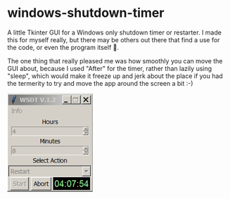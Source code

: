 # windows-shutdown-timer
A little Tkinter GUI for a Windows only shutdown timer or restarter. I made this for myself really, but there may be others out there that find a use for the code, or even the program itself 🦖.

The one thing that really pleased me was how smoothly you can move the GUI about, because I used "After" for the timer, rather than lazily using "sleep", which would make it freeze up and jerk about the place if you had the termerity to try and move the app around the screen a bit :-)

![Alt Text](https://raw.githubusercontent.com/Steve-Shambles/windows-shutdown-timer/main/wsdt-v1-2.png)
